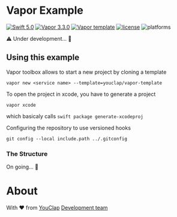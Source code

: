 # Vapor Example

[![Swift 5.0](https://img.shields.io/badge/Swift-5.0-orange.svg?style=flat)](https://developer.apple.com/swift/)
[![Vapor 3.3.0](https://img.shields.io/badge/Vapor-3.3.0-blueviolet.svg?style=flat)](https://github.com/vapor/vapor)
[![Vapor template](https://img.shields.io/badge/Vapor-template-blueviolet.svg?style=flat)](https://github.com/vapor/vapor)
[![license](https://img.shields.io/badge/license-MIT-lightgrey.svg)](https://github.com/Youclap/vapor-template/blob/master/LICENSE)
![platforms](https://img.shields.io/badge/platforms-server%20side-lightgrey.svg)

⚠️  Under development... 🚧

## Using this example

Vapor toolbox allows to start a new project by cloning a template

`vapor new <service name> --template=youclap/vapor-template`

To open the project in xcode, you have to generate a project

`vapor xcode`

which basicaly calls `swift package generate-xcodeproj`

Configuring the repository to use versioned hooks

`git config --local include.path ../.gitconfig`

### The Structure

On going... 🚧

# About

With ❤️ from [YouClap](https://youclap.tech) [Development team](mailto://development@youclap.tech)
